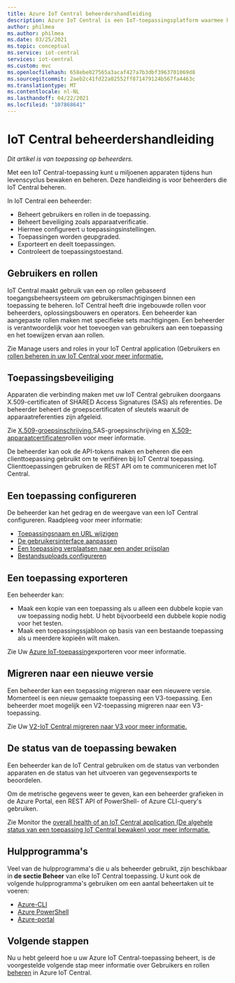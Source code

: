 ```yaml
---
title: Azure IoT Central beheerdershandleiding
description: Azure IoT Central is een IoT-toepassingsplatform waarmee het eenvoudiger is om IoT-oplossingen te maken. In dit artikel vindt u een overzicht van de beheerdersrol in IoT Central.
author: philmea
ms.author: philmea
ms.date: 03/25/2021
ms.topic: conceptual
ms.service: iot-central
services: iot-central
ms.custom: mvc
ms.openlocfilehash: 658ebe027565a3acaf427a7b3dbf3963701069d8
ms.sourcegitcommit: 2aeb2c41fd22a02552ff871479124b567fa4463c
ms.translationtype: MT
ms.contentlocale: nl-NL
ms.lasthandoff: 04/22/2021
ms.locfileid: "107868641"
---
```

# <a name="iot-central-administrator-guide"></a>IoT Central beheerdershandleiding

*Dit artikel is van toepassing op beheerders.*

Met een IoT Central-toepassing kunt u miljoenen apparaten tijdens hun levenscyclus bewaken en beheren. Deze handleiding is voor beheerders die IoT Central beheren.

In IoT Central een beheerder:

- Beheert gebruikers en rollen in de toepassing.
- Beheert beveiliging zoals apparaatverificatie.
- Hiermee configureert u toepassingsinstellingen.
- Toepassingen worden geupgraded.
- Exporteert en deelt toepassingen.
- Controleert de toepassingstoestand.

## <a name="users-and-roles"></a>Gebruikers en rollen

IoT Central maakt gebruik van een op rollen gebaseerd toegangsbeheersysteem om gebruikersmachtigingen binnen een toepassing te beheren. IoT Central heeft drie ingebouwde rollen voor beheerders, oplossingsbouwers en operators. Een beheerder kan aangepaste rollen maken met specifieke sets machtigingen. Een beheerder is verantwoordelijk voor het toevoegen van gebruikers aan een toepassing en het toewijzen ervan aan rollen.

Zie Manage users and roles in your IoT Central application (Gebruikers en [rollen beheren in uw IoT Central voor meer informatie.](howto-manage-users-roles.md)

## <a name="application-security"></a>Toepassingsbeveiliging

Apparaten die verbinding maken met uw IoT Central gebruiken doorgaans X.509-certificaten of SHARED Access Signatures (SAS) als referenties. De beheerder beheert de groepscertificaten of sleutels waaruit de apparaatreferenties zijn afgeleid.

Zie [X.509-groepsinschrijving,](concepts-get-connected.md#x509-group-enrollment)SAS-groepsinschrijving en [X.509-apparaatcertificaten](how-to-roll-x509-certificates.md)rollen voor meer informatie. [](concepts-get-connected.md#sas-group-enrollment)

De beheerder kan ook de API-tokens maken en beheren die een clienttoepassing gebruikt om te verifiëren bij IoT Central toepassing. Clienttoepassingen gebruiken de REST API om te communiceren met IoT Central.

## <a name="configure-an-application"></a>Een toepassing configureren

De beheerder kan het gedrag en de weergave van een IoT Central configureren. Raadpleeg voor meer informatie:

- [Toepassingsnaam en URL wijzigen](howto-administer.md#change-application-name-and-url)
- [De gebruikersinterface aanpassen](howto-customize-ui.md)
- [Een toepassing verplaatsen naar een ander prijsplan](howto-view-bill.md)
- [Bestandsuploads configureren](howto-configure-file-uploads.md)

## <a name="export-an-application"></a>Een toepassing exporteren

Een beheerder kan:

- Maak een kopie van een toepassing als u alleen een dubbele kopie van uw toepassing nodig hebt. U hebt bijvoorbeeld een dubbele kopie nodig voor het testen.
- Maak een toepassingssjabloon op basis van een bestaande toepassing als u meerdere kopieën wilt maken.

Zie Uw [Azure IoT-toepassing](howto-use-app-templates.md)exporteren voor meer informatie.

## <a name="migrate-to-a-new-version"></a>Migreren naar een nieuwe versie

Een beheerder kan een toepassing migreren naar een nieuwere versie. Momenteel is een nieuw gemaakte toepassing een V3-toepassing. Een beheerder moet mogelijk een V2-toepassing migreren naar een V3-toepassing.

Zie Uw [V2-IoT Central migreren naar V3 voor meer informatie.](howto-migrate.md)

## <a name="monitor-application-health"></a>De status van de toepassing bewaken

Een beheerder kan de IoT Central gebruiken om de status van verbonden apparaten en de status van het uitvoeren van gegevensexports te beoordelen.

Om de metrische gegevens weer te geven, kan een beheerder grafieken in de Azure Portal, een REST API of PowerShell- of Azure CLI-query's gebruiken.

Zie Monitor the [overall health of an IoT Central application (De algehele status van een toepassing IoT Central bewaken) voor meer informatie.](howto-monitor-application-health.md)

## <a name="tools"></a>Hulpprogramma's

Veel van de hulpprogramma's die u als beheerder gebruikt, zijn beschikbaar in **de sectie Beheer** van elke IoT Central toepassing. U kunt ook de volgende hulpprogramma's gebruiken om een aantal beheertaken uit te voeren:

- [Azure-CLI](howto-manage-iot-central-from-cli.md)
- [Azure PowerShell](howto-manage-iot-central-from-powershell.md)
- [Azure-portal](howto-manage-iot-central-from-portal.md)

## <a name="next-steps"></a>Volgende stappen

Nu u hebt geleerd hoe u uw Azure IoT Central-toepassing beheert, is de voorgestelde volgende stap meer informatie over Gebruikers en rollen [beheren](howto-manage-users-roles.md) in Azure IoT Central.
